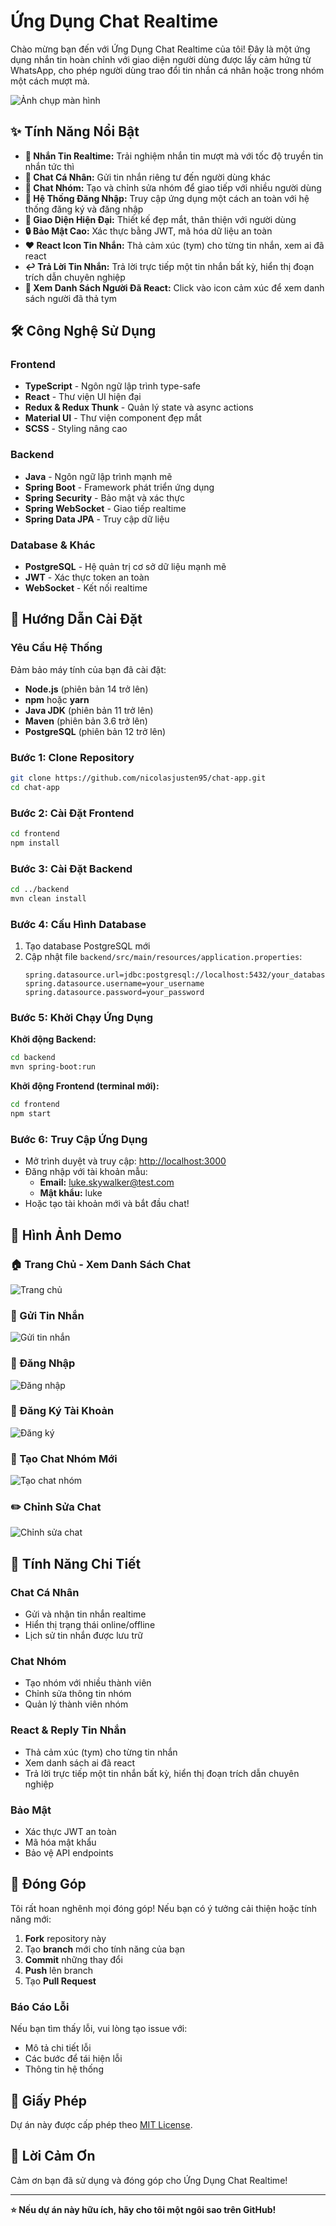 # Ứng Dụng Chat Realtime

Chào mừng bạn đến với Ứng Dụng Chat Realtime của tôi! Đây là một ứng dụng nhắn tin hoàn chỉnh với giao diện người dùng được lấy cảm hứng từ WhatsApp, cho phép người dùng trao đổi tin nhắn cá nhân hoặc trong nhóm một cách mượt mà.

![Ảnh chụp màn hình](images/homepage.png)

## ✨ Tính Năng Nổi Bật

- **💬 Nhắn Tin Realtime:** Trải nghiệm nhắn tin mượt mà với tốc độ truyền tin nhắn tức thì
- **👤 Chat Cá Nhân:** Gửi tin nhắn riêng tư đến người dùng khác
- **👥 Chat Nhóm:** Tạo và chỉnh sửa nhóm để giao tiếp với nhiều người dùng
- **🔐 Hệ Thống Đăng Nhập:** Truy cập ứng dụng một cách an toàn với hệ thống đăng ký và đăng nhập
- **🎨 Giao Diện Hiện Đại:** Thiết kế đẹp mắt, thân thiện với người dùng
- **🔒 Bảo Mật Cao:** Xác thực bằng JWT, mã hóa dữ liệu an toàn
- **❤️ React Icon Tin Nhắn:** Thả cảm xúc (tym) cho từng tin nhắn, xem ai đã react
- **↩️ Trả Lời Tin Nhắn:** Trả lời trực tiếp một tin nhắn bất kỳ, hiển thị đoạn trích dẫn chuyên nghiệp
- **👀 Xem Danh Sách Người Đã React:** Click vào icon cảm xúc để xem danh sách người đã thả tym

## 🛠️ Công Nghệ Sử Dụng

### Frontend
- **TypeScript** - Ngôn ngữ lập trình type-safe
- **React** - Thư viện UI hiện đại
- **Redux & Redux Thunk** - Quản lý state và async actions
- **Material UI** - Thư viện component đẹp mắt
- **SCSS** - Styling nâng cao

### Backend
- **Java** - Ngôn ngữ lập trình mạnh mẽ
- **Spring Boot** - Framework phát triển ứng dụng
- **Spring Security** - Bảo mật và xác thực
- **Spring WebSocket** - Giao tiếp realtime
- **Spring Data JPA** - Truy cập dữ liệu

### Database & Khác
- **PostgreSQL** - Hệ quản trị cơ sở dữ liệu mạnh mẽ
- **JWT** - Xác thực token an toàn
- **WebSocket** - Kết nối realtime

## 🚀 Hướng Dẫn Cài Đặt

### Yêu Cầu Hệ Thống

Đảm bảo máy tính của bạn đã cài đặt:
- **Node.js** (phiên bản 14 trở lên)
- **npm** hoặc **yarn**
- **Java JDK** (phiên bản 11 trở lên)
- **Maven** (phiên bản 3.6 trở lên)
- **PostgreSQL** (phiên bản 12 trở lên)

### Bước 1: Clone Repository

```bash
git clone https://github.com/nicolasjusten95/chat-app.git
cd chat-app
```

### Bước 2: Cài Đặt Frontend

```bash
cd frontend
npm install
```

### Bước 3: Cài Đặt Backend

```bash
cd ../backend
mvn clean install
```

### Bước 4: Cấu Hình Database

1. Tạo database PostgreSQL mới
2. Cập nhật file `backend/src/main/resources/application.properties`:
   ```properties
   spring.datasource.url=jdbc:postgresql://localhost:5432/your_database_name
   spring.datasource.username=your_username
   spring.datasource.password=your_password
   ```

### Bước 5: Khởi Chạy Ứng Dụng

**Khởi động Backend:**
```bash
cd backend
mvn spring-boot:run
```

**Khởi động Frontend (terminal mới):**
```bash
cd frontend
npm start
```

### Bước 6: Truy Cập Ứng Dụng

- Mở trình duyệt và truy cập: [http://localhost:3000](http://localhost:3000)
- Đăng nhập với tài khoản mẫu:
  - **Email:** luke.skywalker@test.com
  - **Mật khẩu:** luke
- Hoặc tạo tài khoản mới và bắt đầu chat!

## 📸 Hình Ảnh Demo

### 🏠 Trang Chủ - Xem Danh Sách Chat
![Trang chủ](images/homepage.png)

### 💬 Gửi Tin Nhắn
![Gửi tin nhắn](images/send_messages.png)

### 🔐 Đăng Nhập
![Đăng nhập](images/signin.png)

### 📝 Đăng Ký Tài Khoản
![Đăng ký](images/signup.png)

### 👥 Tạo Chat Nhóm Mới
![Tạo chat nhóm](images/start_new_group_chat.png)

### ✏️ Chỉnh Sửa Chat
![Chỉnh sửa chat](images/edit_group_chat.png)

## 🎯 Tính Năng Chi Tiết

### Chat Cá Nhân
- Gửi và nhận tin nhắn realtime
- Hiển thị trạng thái online/offline
- Lịch sử tin nhắn được lưu trữ

### Chat Nhóm
- Tạo nhóm với nhiều thành viên
- Chỉnh sửa thông tin nhóm
- Quản lý thành viên nhóm

### React & Reply Tin Nhắn
- Thả cảm xúc (tym) cho từng tin nhắn
- Xem danh sách ai đã react
- Trả lời trực tiếp một tin nhắn bất kỳ, hiển thị đoạn trích dẫn chuyên nghiệp

### Bảo Mật
- Xác thực JWT an toàn
- Mã hóa mật khẩu
- Bảo vệ API endpoints

## 🤝 Đóng Góp

Tôi rất hoan nghênh mọi đóng góp! Nếu bạn có ý tưởng cải thiện hoặc tính năng mới:

1. **Fork** repository này
2. Tạo **branch** mới cho tính năng của bạn
3. **Commit** những thay đổi
4. **Push** lên branch
5. Tạo **Pull Request**

### Báo Cáo Lỗi
Nếu bạn tìm thấy lỗi, vui lòng tạo issue với:
- Mô tả chi tiết lỗi
- Các bước để tái hiện lỗi
- Thông tin hệ thống

## 📄 Giấy Phép

Dự án này được cấp phép theo [MIT License](LICENSE).

## 🙏 Lời Cảm Ơn

Cảm ơn bạn đã sử dụng và đóng góp cho Ứng Dụng Chat Realtime! 

---

**⭐ Nếu dự án này hữu ích, hãy cho tôi một ngôi sao trên GitHub!**

 
